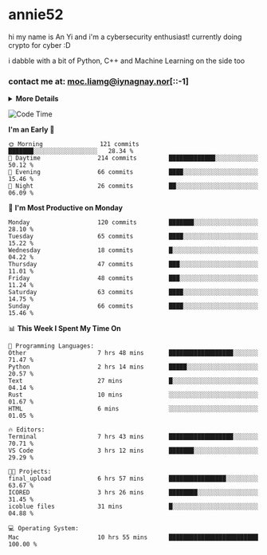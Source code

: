 # annie52 

hi my name is An Yi and i'm a cybersecurity enthusiast!
currently doing crypto for cyber :D

i dabble with a bit of Python, C++ and Machine Learning on the side too

<!--
![trophy](https://github-profile-trophy.vercel.app/?username=yanganyi&theme=discord&no-frame=true&no-bg=false&margin-w=4&row=1)
-->

### contact me at: moc.liamg@iynagnay.nor[::-1] 

<details>
<summary>
  <strong>More Details</strong>
</summary>
<br/>

**main langs**

![Python](https://img.shields.io/badge/-Python-black?style=for-the-badge&logo=python)
![C++](https://img.shields.io/badge/-C%2B%2B-black?style=for-the-badge&logo=c%2B%2B)
![Swift](https://img.shields.io/badge/-Swift-black?style=for-the-badge&logo=swift)

**dev envs**

![VSCode](https://img.shields.io/badge/-VS_Code-black?style=for-the-badge&logo=visualstudiocode)
![Figma](https://img.shields.io/badge/-Figma-black?style=for-the-badge&logo=figma)
![XCode](https://img.shields.io/badge/-XCode-black?style=for-the-badge&logo=xcode)
![Github](https://img.shields.io/badge/-Github-black?style=for-the-badge&logo=github)

**browsers**

![Arc Browser](https://img.shields.io/badge/-Arc-black?style=for-the-badge&logo=arc)
![Opera GX](https://img.shields.io/badge/-Opera_GX-black?style=for-the-badge&logo=operagx)
![Firefox](https://img.shields.io/badge/-Firefox-black?style=for-the-badge&logo=firefox)

**devices**

![macOS](https://img.shields.io/badge/-macOS-black?style=for-the-badge&logo=macos)
![Kali Linux](https://img.shields.io/badge/-Kali-black?style=for-the-badge&logo=kalilinux)
![Windows](https://img.shields.io/badge/-Windows-black?style=for-the-badge&logo=windows11)
![Android](https://img.shields.io/badge/-Android-black?style=for-the-badge&logo=android)

</details>

<!--START_SECTION:waka-->
![Code Time](http://img.shields.io/badge/Code%20Time-192%20hrs%2040%20mins-blue)

**I'm an Early 🐤** 

```text
🌞 Morning                121 commits         ███████░░░░░░░░░░░░░░░░░░   28.34 % 
🌆 Daytime                214 commits         █████████████░░░░░░░░░░░░   50.12 % 
🌃 Evening                66 commits          ████░░░░░░░░░░░░░░░░░░░░░   15.46 % 
🌙 Night                  26 commits          ██░░░░░░░░░░░░░░░░░░░░░░░   06.09 % 
```
📅 **I'm Most Productive on Monday** 

```text
Monday                   120 commits         ███████░░░░░░░░░░░░░░░░░░   28.10 % 
Tuesday                  65 commits          ████░░░░░░░░░░░░░░░░░░░░░   15.22 % 
Wednesday                18 commits          █░░░░░░░░░░░░░░░░░░░░░░░░   04.22 % 
Thursday                 47 commits          ███░░░░░░░░░░░░░░░░░░░░░░   11.01 % 
Friday                   48 commits          ███░░░░░░░░░░░░░░░░░░░░░░   11.24 % 
Saturday                 63 commits          ████░░░░░░░░░░░░░░░░░░░░░   14.75 % 
Sunday                   66 commits          ████░░░░░░░░░░░░░░░░░░░░░   15.46 % 
```


📊 **This Week I Spent My Time On** 

```text
💬 Programming Languages: 
Other                    7 hrs 48 mins       ██████████████████░░░░░░░   71.47 % 
Python                   2 hrs 14 mins       █████░░░░░░░░░░░░░░░░░░░░   20.57 % 
Text                     27 mins             █░░░░░░░░░░░░░░░░░░░░░░░░   04.14 % 
Rust                     10 mins             ░░░░░░░░░░░░░░░░░░░░░░░░░   01.67 % 
HTML                     6 mins              ░░░░░░░░░░░░░░░░░░░░░░░░░   01.05 % 

🔥 Editors: 
Terminal                 7 hrs 43 mins       ██████████████████░░░░░░░   70.71 % 
VS Code                  3 hrs 12 mins       ███████░░░░░░░░░░░░░░░░░░   29.29 % 

🐱‍💻 Projects: 
final_upload             6 hrs 57 mins       ████████████████░░░░░░░░░   63.67 % 
ICORED                   3 hrs 26 mins       ████████░░░░░░░░░░░░░░░░░   31.45 % 
icoblue files            31 mins             █░░░░░░░░░░░░░░░░░░░░░░░░   04.88 % 

💻 Operating System: 
Mac                      10 hrs 55 mins      █████████████████████████   100.00 % 
```


<!--END_SECTION:waka-->

<!--
## a little background

- I am currently studying at [Hwa Chong Junior College](https://www.hci.edu.sg/), subject combi P CP M E
- Currently doing CTFs and [Leetcode](https://leetcode.com/) daily challenges
- Fluent in English and Chinese, learning Russian and Indonesian

<a href="">
  <img align="centre" src="https://github-readme-stats.vercel.app/api?username=yanganyi&count_private=true&include_all_commits=true&show_icons=true&title_color=007bff&text_color=e7e7e7&icon_color=007bff&bg_color=171c28" />
<a />
-->



<!--
![Top Langs](https://github-readme-stats.vercel.app/api/top-langs/?username=yanganyi&layout=compact&title_color=007bff&text_color=e7e7e7&icon_color=007bff&bg_color=171c28)
-->

<!--
**yanganyi/yanganyi** is a ✨ _special_ ✨ repository because its `README.md` (this file) appears on your GitHub profile.

Here are some ideas to get you started:

- 🔭 I’m currently working on ...
- 🌱 I’m currently learning ...
- 👯 I’m looking to collaborate on ...
- 🤔 I’m looking for help with ...
- 💬 Ask me about ...
- 📫 How to reach me: ...
- 😄 Pronouns: ...
- ⚡ Fun fact: ...
-->

